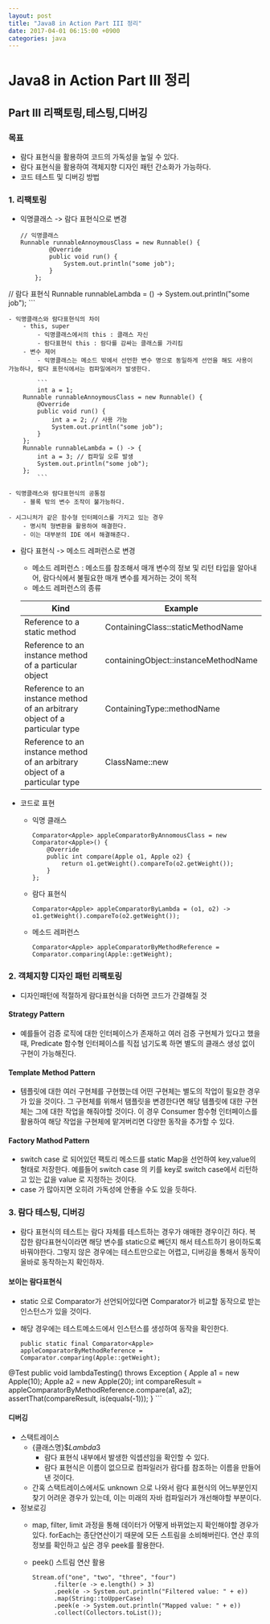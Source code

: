 ```yaml
---
layout: post
title: "Java8 in Action Part III 정리"
date: 2017-04-01 06:15:00 +0900
categories: java
---
```


# Java8 in Action Part III 정리
## Part III 리팩토링,테스팅,디버깅
### 목표
- 람다 표현식을 활용하여 코드의 가독성을 높일 수 있다.
- 람다 표현식을 활용하여 객체지향 디자인 패턴 간소화가 가능하다.
- 코드 테스트 및 디버깅 방법

### 1. 리팩토링
- 익명클래스 -> 람다 표현식으로 변경

	```
	// 익명클래스
	Runnable runnableAnnoymousClass = new Runnable() {
            @Override
            public void run() {
                System.out.println("some job");
            }
        };
// 람다 표현식
Runnable runnableLambda = () -> System.out.println("some job");
	```
	
	- 익명클래스와 람다표현식의 차이
		- this, super
			- 익명클래스에서의 this : 클래스 자신
			- 람다표현식 this : 람다를 감싸는 클래스를 가리킴
		- 변수 제어
			- 익명클래스는 메소드 밖에서 선언한 변수 명으로 동일하게 선언을 해도 사용이 가능하나, 람다 표현식에서는 컴파일에러가 발생한다.

			```
			int a = 1;
        Runnable runnableAnnoymousClass = new Runnable() {
            @Override
            public void run() {
                int a = 2; // 사용 가능
                System.out.println("some job");
            }
        };
        Runnable runnableLambda = () -> {
            int a = 3; // 컴파일 오류 발생
            System.out.println("some job");
        };
			```

	- 익명클래스와 람다표현식의 공통점
		- 블록 밖의 변수 조작이 불가능하다.
	
	- 시그니처가 같은 함수형 인터페이스를 가지고 있는 경우
		- 명시적 형변환을 활용하여 해결한다.
		- 이는 대부분의 IDE 에서 해결해준다.

- 람다 표현식 -> 메소드 레퍼런스로 변경
	- 메소드 레퍼런스 : 메소드를 참조해서 매개 변수의 정보 및 리턴 타입을 알아내어, 람다식에서 불필요한 매개 변수를 제거하는 것이 목적
	- 메소드 레퍼런스의 종류

	| Kind    |Example
	|-----------------------------------------------------------------------------|--------------------------------------
	| Reference to a static method                                                | ContainingClass::staticMethodName
	| Reference to an instance method of a particular object                      | containingObject::instanceMethodName
	| Reference to an instance method of an arbitrary object of a particular type | ContainingType::methodName
	| Reference to an instance method of an arbitrary object of a particular type | ClassName::new

- 코드로 표현	
	- 익명 클래스

		```
	    Comparator<Apple> appleComparatorByAnnomousClass = new Comparator<Apple>() {
	        @Override
	        public int compare(Apple o1, Apple o2) {
	            return o1.getWeight().compareTo(o2.getWeight());
	        }
	    };
		```
    
	- 람다 표현식
	
		```
	    Comparator<Apple> appleComparatorByLambda = (o1, o2) -> o1.getWeight().compareTo(o2.getWeight());
	    ```
    
    - 메소드 레퍼런스

	    ```
	    Comparator<Apple> appleComparatorByMethodReference = Comparator.comparing(Apple::getWeight);	
		```

### 2. 객체지향 디자인 패턴 리팩토링
- 디자인패턴에 적절하게 람다표현식을 더하면 코드가 간결해질 것

#### Strategy Pattern
- 예를들어 검증 로직에 대한 인터페이스가 존재하고 여러 검증 구현체가 있다고 했을때, Predicate<T> 함수형 인터페이스를 직접 넘기도록 하면 별도의 클래스 생성 없이 구현이 가능해진다.

#### Template Method Pattern
- 템플릿에 대한 여러 구현체를 구현했는데 어떤 구현체는 별도의 작업이 필요한 경우가 있을 것이다. 그 구현체를 위해서 탬플릿을 변경한다면 해당 템플릿에 대한 구현체는 그에 대한 작업을 해줘야할 것이다. 이 경우 Consumer<T> 함수형 인터페이스를 활용하여 해당 작업을 구현체에 맡겨버리면 다양한 동작을 추가할 수 있다.

#### Factory Mathod Pattern
- switch case 로 되어있던 팩토리 메소드를 static Map을 선언하여  key,value의 형태로 저장한다. 예를들어 switch case 의 키를 key로 switch case에서 리턴하고 있는 값을 value 로 지정하는 것이다. 
- case 가 많아지면 오히려 가독성에 안좋을 수도 있을 듯하다.


### 3. 람다 테스팅, 디버깅
- 람다 표현식의 테스트는 람다 자체를 테스트하는 경우가 애매한 경우이긴 하다. 복잡한 람다표현식이라면 해당 변수를 static으로 빼던지 해서 테스트하기 용이하도록 바꿔야한다. 그렇지 않은 경우에는 테스트만으로는 어렵고, 디버깅을 통해서 동작이 올바로 동작하는지 확인하자.

#### 보이는 람다표현식
- static 으로 Comparator<T>가 선언되어있다면 Comparator가 비교할 동작으로 받는 인스턴스가 있을 것이다.
- 해당 경우에는 테스트메소드에서 인스턴스를 생성하여 동작을 확인한다.

	```
	public static final Comparator<Apple> appleComparatorByMethodReference = Comparator.comparing(Apple::getWeight);
@Test
public void lambdaTesting() throws Exception {
    Apple a1 = new Apple(10);
    Apple a2 = new Apple(20);
    int compareResult = appleComparatorByMethodReference.compare(a1, a2);
    assertThat(compareResult, is(equals(-1)));
}
	```	
#### 디버깅
- 스택트레이스
	- {클래스명}$$Lambda$3
		- 람다 표현식 내부에서 발생한 익셉션임을 확인할 수 있다.
		- 람다 표현식은 이름이 없으므로 컴파일러가 람다를 참조하는 이름을 만들어낸 것이다.
	- 간혹 스택트레이스에서도 unknown 으로 나와서 람다 표현식의 어느부분인지 찾기 어려운 경우가 있는데, 이는 미래의 자바 컴파일러가 개선해야할 부분이다.
- 정보로깅
	- map, filter, limit 과정을 통해 데이터가 어떻게 바뀌었는지 확인해야할 경우가 있다. forEach는 종단연산이기 때문에 모든 스트림을 소비해버린다. 연산 후의 정보를 확인하고 싶은 경우 peek를 활용한다.
	- peek() 스트림 연산 활용

		```
		Stream.of("one", "two", "three", "four")
              .filter(e -> e.length() > 3)
              .peek(e -> System.out.println("Filtered value: " + e))
              .map(String::toUpperCase)
              .peek(e -> System.out.println("Mapped value: " + e))
              .collect(Collectors.toList());
		```

